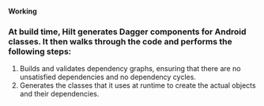 #### Working 

### At build time, Hilt generates Dagger components for Android classes. It then walks through the code and performs the following steps:
1. Builds and validates dependency graphs, ensuring that there are no unsatisfied dependencies and no dependency cycles.
2. Generates the classes that it uses at runtime to create the actual objects and their dependencies.